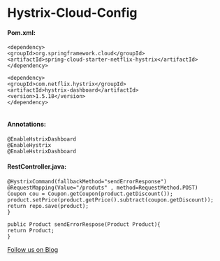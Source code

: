 # Hystrix-Cloud-Config


#### Pom.xml:

```
<dependency>
<groupId>org.springframework.cloud</groupId>
<artifactId>spring-cloud-starter-netflix-hystrix</artifactId>
</dependency>

<dependency>
<groupId>com.netflix.hystrix</groupId>
<artifactId>hystrix-dashboard</artifactId>
<version>1.5.18</version>
</dependency>
    
```

#### Annotations:

```
@EnableHstrixDashboard
@EnableHystrix
@EnableHstrixDashboard
```

#### RestController.java:

```
@HystrixCommand(fallbackMethod="sendErrorResponse")
@RequestMapping(Value="/produts" , method=RequestMethod.POST)
Coupon cou = Coupon.getCoupon(product.getDiscount());
product.setPrice(product.getPrice().subtract(coupon.getDiscount));
return repo.save(product);
}

public Product sendErrorRespose(Product Product){
return Product;
}

```

      





<a href="http://starwalt.in/Blogs/index.html">Follow us on Blog</a>
